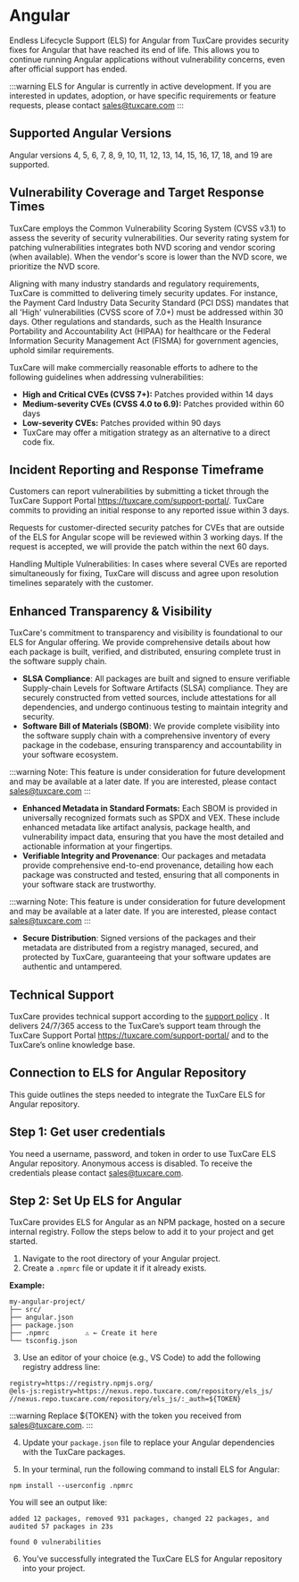 # Angular

Endless Lifecycle Support (ELS) for Angular from TuxCare provides security fixes for Angular that have reached its end of life. This allows you to continue running Angular applications without vulnerability concerns, even after official support has ended.

:::warning
ELS for Angular is currently in active development. If you are interested in updates, adoption, or have specific requirements or feature requests, please contact [sales@tuxcare.com](mailto:sales@tuxcare.com)
:::

## Supported Angular Versions

Angular versions 4, 5, 6, 7, 8, 9, 10, 11, 12, 13, 14, 15, 16, 17, 18, and 19 are supported.

## Vulnerability Coverage and Target Response Times

TuxCare employs the Common Vulnerability Scoring System (CVSS v3.1) to assess the severity of security vulnerabilities. Our severity rating system for patching vulnerabilities integrates both NVD scoring and vendor scoring (when available). When the vendor's score is lower than the NVD score, we prioritize the NVD score.

Aligning with many industry standards and regulatory requirements, TuxCare is committed to delivering timely security updates. For instance, the Payment Card Industry Data Security Standard (PCI DSS) mandates that all 'High' vulnerabilities (CVSS score of 7.0+) must be addressed within 30 days. Other regulations and standards, such as the Health Insurance Portability and Accountability Act (HIPAA) for healthcare or the Federal Information Security Management Act (FISMA) for government agencies, uphold similar requirements.

TuxCare will make commercially reasonable efforts to adhere to the following guidelines when addressing vulnerabilities:

* **High and Critical CVEs (CVSS 7+):** Patches provided within 14 days
* **Medium-severity CVEs (CVSS 4.0 to 6.9):** Patches provided within 60 days
* **Low-severity CVEs:** Patches provided within 90 days
* TuxCare may offer a mitigation strategy as an alternative to a direct code fix.

## Incident Reporting and Response Timeframe

Customers can report vulnerabilities by submitting a ticket through the TuxCare Support Portal <https://tuxcare.com/support-portal/>. TuxCare commits to providing an initial response to any reported issue within 3 days.

Requests for customer-directed security patches for CVEs that are outside of the ELS for Angular scope will be reviewed within 3 working days. If the request is accepted, we will provide the patch within the next 60 days.

Handling Multiple Vulnerabilities: In cases where several CVEs are reported simultaneously for fixing, TuxCare will discuss and agree upon resolution timelines separately with the customer.

## Enhanced Transparency & Visibility

TuxCare's commitment to transparency and visibility is foundational to our ELS for Angular offering. We provide comprehensive details about how each package is built, verified, and distributed, ensuring complete trust in the software supply chain.

* **SLSA Compliance**: All packages are built and signed to ensure verifiable Supply-chain Levels for Software Artifacts (SLSA) compliance. They are securely constructed from vetted sources, include attestations for all dependencies, and undergo continuous testing to maintain integrity and security.
* **Software Bill of Materials (SBOM)**: We provide complete visibility into the software supply chain with a comprehensive inventory of every package in the codebase, ensuring transparency and accountability in your software ecosystem.

:::warning
Note: This feature is under consideration for future development and may be available at a later date. If you are interested, please contact [sales@tuxcare.com](mailto:sales@tuxcare.com)
:::

* **Enhanced Metadata in Standard Formats:** Each SBOM is provided in universally recognized formats such as SPDX and VEX. These include enhanced metadata like artifact analysis, package health, and vulnerability impact data, ensuring that you have the most detailed and actionable information at your fingertips.
* **Verifiable Integrity and Provenance**: Our packages and metadata provide comprehensive end-to-end provenance, detailing how each package was constructed and tested, ensuring that all components in your software stack are trustworthy.

:::warning
Note: This feature is under consideration for future development and may be available at a later date. If you are interested, please contact [sales@tuxcare.com](mailto:sales@tuxcare.com)
:::

* **Secure Distribution**: Signed versions of the packages and their metadata are distributed from a registry managed, secured, and protected by TuxCare, guaranteeing that your software updates are authentic and untampered.

## Technical Support

TuxCare provides technical support according to the [support policy](https://tuxcare.com/TuxCare-support-policy.pdf?_gl=1*9hjdum*_up*MQ..*_ga*MTQ0MTM0NTI4OC4xNjk5Mzk2ODYy*_ga_Z539WTSZ80*MTY5OTM5Njg2MC4xLjAuMTY5OTM5Njg2MC4wLjAuMA..*_ga_1790YFKF4F*MTY5OTM5Njg2MC4xLjAuMTY5OTM5Njg2MC4wLjAuMA..*_ga_64QBSWJJGS*MTY5OTM5Njg2MC4xLjAuMTY5OTM5Njg2MC4wLjAuMA..) . It delivers 24/7/365 access to the TuxCare’s support team through the TuxCare Support Portal <https://tuxcare.com/support-portal/> and to the TuxCare’s online knowledge base.

## Connection to ELS for Angular Repository

This guide outlines the steps needed to integrate the TuxCare ELS for Angular repository.

## Step 1: Get user credentials

You need a username, password, and token in order to use TuxCare ELS Angular repository. Anonymous access is disabled. To receive the credentials please contact [sales@tuxcare.com](mailto:sales@tuxcare.com).

## Step 2: Set Up ELS for Angular

TuxCare provides ELS for Angular as an NPM package, hosted on a secure internal registry. Follow the steps below to add it to your project and get started.

1. Navigate to the root directory of your Angular project.
2. Create a `.npmrc` file or update it if it already exists.

  **Example:**

  ```text
  my-angular-project/
  ├── src/
  ├── angular.json
  ├── package.json
  ├── .npmrc         ⚠️ ← Create it here
  └── tsconfig.json
  ```

3. Use an editor of your choice (e.g., VS Code) to add the following registry address line:

  <CodeWithCopy>

  ```text
  registry=https://registry.npmjs.org/
  @els-js:registry=https://nexus.repo.tuxcare.com/repository/els_js/
  //nexus.repo.tuxcare.com/repository/els_js/:_auth=${TOKEN}
  ```

  </CodeWithCopy>

  :::warning
  Replace ${TOKEN} with the token you received from [sales@tuxcare.com](mailto:sales@tuxcare.com).
  :::

4. Update your `package.json` file to replace your Angular dependencies with the TuxCare packages.
<!--  
  **Angular 12**
  <details>
    <summary>Click to expand</summary>

  <CodeWithCopy>

  ```text
  "dependencies": {
      "@els-js/angular-12": "^0.0.1",
      "@angular/animations": "file:./node_modules/@els-js/angular-12/deps/@angular/animations",
      "@angular/common": "file:./node_modules/@els-js/angular-12/deps/@angular/common",
      "@angular/compiler": "file:./node_modules/@els-js/angular-12/deps/@angular/compiler",
      "@angular/core": "file:./node_modules/@els-js/angular-12/deps/@angular/core",
      "@angular/forms": "file:./node_modules/@els-js/angular-12/deps/@angular/forms",
      "@angular/platform-browser": "file:./node_modules/@els-js/angular-12/deps/@angular/platform-browser",
      "@angular/platform-browser-dynamic": "file:./node_modules/@els-js/angular-12/deps/@angular/platform-browser-dynamic",
      "@angular/router": "file:./node_modules/@els-js/angular-12/deps/@angular/router",
      "rxjs": "file:./node_modules/@els-js/angular-12/deps/rxjs",
      "tslib": "file:./node_modules/@els-js/angular-12/deps/tslib",
      "zone.js": "file:./node_modules/@els-js/angular-12/deps/zone.js"
  },
  "devDependencies": {
      "@angular-devkit/build-angular": "file:./node_modules/@els-js/angular-12/deps/@angular-devkit/build-angular",
      "@angular/cli": "file:./node_modules/@els-js/angular-12/deps/@angular/cli",
      "@angular/compiler-cli": "file:./node_modules/@els-js/angular-12/deps/@angular/compiler-cli",
      "@types/jasmine": "file:./node_modules/@els-js/angular-12/deps/@types/jasmine",
      "@types/node": "file:./node_modules/@els-js/angular-12/deps/@types/node",
      "jasmine-core": "file:./node_modules/@els-js/angular-12/deps/jasmine-core",
      "karma": "file:./node_modules/@els-js/angular-12/deps/karma",
      "karma-chrome-launcher": "file:./node_modules/@els-js/angular-12/deps/karma-chrome-launcher",
      "karma-coverage": "file:./node_modules/@els-js/angular-12/deps/karma-coverage",
      "karma-jasmine": "file:./node_modules/@els-js/angular-12/deps/karma-jasmine",
      "karma-jasmine-html-reporter": "file:./node_modules/@els-js/angular-12/deps/karma-jasmine-html-reporter",
      "typescript": "file:./node_modules/@els-js/angular-12/deps/typescript"
  }
  ```

  </CodeWithCopy>

  </details>

  **Angular 13**
  <details>
    <summary>Click to expand</summary>

  <CodeWithCopy>

  ```text
  "dependencies": {
      "@els-js/angular-13": "^0.0.1",
      "@angular/animations": "file:./node_modules/@els-js/angular-13/deps/@angular/animations",
      "@angular/common": "file:./node_modules/@els-js/angular-13/deps/@angular/common",
      "@angular/compiler": "file:./node_modules/@els-js/angular-13/deps/@angular/compiler",
      "@angular/core": "file:./node_modules/@els-js/angular-13/deps/@angular/core",
      "@angular/forms": "file:./node_modules/@els-js/angular-13/deps/@angular/forms",
      "@angular/platform-browser": "file:./node_modules/@els-js/angular-13/deps/@angular/platform-browser",
      "@angular/platform-browser-dynamic": "file:./node_modules/@els-js/angular-13/deps/@angular/platform-browser-dynamic",
      "@angular/router": "file:./node_modules/@els-js/angular-13/deps/@angular/router",
      "rxjs": "file:./node_modules/@els-js/angular-13/deps/rxjs",
      "tslib": "file:./node_modules/@els-js/angular-13/deps/tslib",
      "zone.js": "file:./node_modules/@els-js/angular-13/deps/zone.js"
  },
  "devDependencies": {
      "@angular-devkit/build-angular": "file:./node_modules/@els-js/angular-13/deps/@angular-devkit/build-angular",
      "@angular/cli": "file:./node_modules/@els-js/angular-13/deps/@angular/cli",
      "@angular/compiler-cli": "file:./node_modules/@els-js/angular-13/deps/@angular/compiler-cli",
      "@types/jasmine": "file:./node_modules/@els-js/angular-13/deps/@types/jasmine",
      "@types/node": "file:./node_modules/@els-js/angular-13/deps/@types/node",
      "jasmine-core": "file:./node_modules/@els-js/angular-13/deps/jasmine-core",
      "karma": "file:./node_modules/@els-js/angular-13/deps/karma",
      "karma-chrome-launcher": "file:./node_modules/@els-js/angular-13/deps/karma-chrome-launcher",
      "karma-coverage": "file:./node_modules/@els-js/angular-13/deps/karma-coverage",
      "karma-jasmine": "file:./node_modules/@els-js/angular-13/deps/karma-jasmine",
      "karma-jasmine-html-reporter": "file:./node_modules/@els-js/angular-13/deps/karma-jasmine-html-reporter",
      "typescript": "file:./node_modules/@els-js/angular-13/deps/typescript"
  }
  ```
  </CodeWithCopy>

  </details>

  **Angular 14**
  <details>
    <summary>Click to expand</summary>

  <CodeWithCopy>
    
  ```text
  "dependencies": {
      "@els-js/angular-14": "^0.0.1",
      "@angular/animations": "file:./node_modules/@els-js/angular-14/deps/@angular/animations",
      "@angular/common": "file:./node_modules/@els-js/angular-14/deps/@angular/common",
      "@angular/compiler": "file:./node_modules/@els-js/angular-14/deps/@angular/compiler",
      "@angular/core": "file:./node_modules/@els-js/angular-14/deps/@angular/core",
      "@angular/forms": "file:./node_modules/@els-js/angular-14/deps/@angular/forms",
      "@angular/platform-browser": "file:./node_modules/@els-js/angular-14/deps/@angular/platform-browser",
      "@angular/platform-browser-dynamic": "file:./node_modules/@els-js/angular-14/deps/@angular/platform-browser-dynamic",
      "@angular/router": "file:./node_modules/@els-js/angular-14/deps/@angular/router",
      "rxjs": "file:./node_modules/@els-js/angular-14/deps/rxjs",
      "tslib": "file:./node_modules/@els-js/angular-14/deps/tslib",
      "zone.js": "file:./node_modules/@els-js/angular-14/deps/zone.js"
  },
  "devDependencies": {
      "@angular-devkit/build-angular": "file:./node_modules/@els-js/angular-14/deps/@angular-devkit/build-angular",
      "@angular/cli": "file:./node_modules/@els-js/angular-14/deps/@angular/cli",
      "@angular/compiler-cli": "file:./node_modules/@els-js/angular-14/deps/@angular/compiler-cli",
      "@types/jasmine": "file:./node_modules/@els-js/angular-14/deps/@types/jasmine",
      "jasmine-core": "file:./node_modules/@els-js/angular-14/deps/jasmine-core",
      "karma": "file:./node_modules/@els-js/angular-14/deps/karma",
      "karma-chrome-launcher": "file:./node_modules/@els-js/angular-14/deps/karma-chrome-launcher",
      "karma-coverage": "file:./node_modules/@els-js/angular-14/deps/karma-coverage",
      "karma-jasmine": "file:./node_modules/@els-js/angular-14/deps/karma-jasmine",
      "karma-jasmine-html-reporter": "file:./node_modules/@els-js/angular-14/deps/karma-jasmine-html-reporter",
      "typescript": "file:./node_modules/@els-js/angular-14/deps/typescript"
  }
  ```
    
  </CodeWithCopy>

  </details>

  **Angular 15**
  <details>
    <summary>Click to expand</summary>
    
  <CodeWithCopy>

  ```text
  "dependencies": {
      "@els-js/angular-15": "^0.0.1",
      "@angular/animations": "file:./node_modules/@els-js/angular-15/deps/@angular/animations",
      "@angular/common": "file:./node_modules/@els-js/angular-15/deps/@angular/common",
      "@angular/compiler": "file:./node_modules/@els-js/angular-15/deps/@angular/compiler",
      "@angular/core": "file:./node_modules/@els-js/angular-15/deps/@angular/core",
      "@angular/forms": "file:./node_modules/@els-js/angular-15/deps/@angular/forms",
      "@angular/platform-browser": "file:./node_modules/@els-js/angular-15/deps/@angular/platform-browser",
      "@angular/platform-browser-dynamic": "file:./node_modules/@els-js/angular-15/deps/@angular/platform-browser-dynamic",
      "@angular/router": "file:./node_modules/@els-js/angular-15/deps/@angular/router",
      "rxjs": "file:./node_modules/@els-js/angular-15/deps/rxjs",
      "tslib": "file:./node_modules/@els-js/angular-15/deps/tslib",
      "zone.js": "file:./node_modules/@els-js/angular-15/deps/zone.js"
  },
  "devDependencies": {
      "@angular-devkit/build-angular": "file:./node_modules/@els-js/angular-15/deps/@angular-devkit/build-angular",
      "@angular/cli": "file:./node_modules/@els-js/angular-15/deps/@angular/cli",
      "@angular/compiler-cli": "file:./node_modules/@els-js/angular-15/deps/@angular/compiler-cli",
      "@types/jasmine": "file:./node_modules/@els-js/angular-15/deps/@types/jasmine",
      "jasmine-core": "file:./node_modules/@els-js/angular-15/deps/jasmine-core",
      "karma": "file:./node_modules/@els-js/angular-15/deps/karma",
      "karma-chrome-launcher": "file:./node_modules/@els-js/angular-15/deps/karma-chrome-launcher",
      "karma-coverage": "file:./node_modules/@els-js/angular-15/deps/karma-coverage",
      "karma-jasmine": "file:./node_modules/@els-js/angular-15/deps/karma-jasmine",
      "karma-jasmine-html-reporter": "file:./node_modules/@els-js/angular-15/deps/karma-jasmine-html-reporter",
      "typescript": "file:./node_modules/@els-js/angular-15/deps/typescript"
  }
  ```
    
  </CodeWithCopy>

  </details>

  **Angular 16**
  <details>
    <summary>Click to expand</summary>
    
  <CodeWithCopy>

  ```text
  "dependencies": {
      "@els-js/angular-16": "^0.0.1",
      "@angular/animations": "file:./node_modules/@els-js/angular-16/deps/@angular/animations",
      "@angular/common": "file:./node_modules/@els-js/angular-16/deps/@angular/common",
      "@angular/compiler": "file:./node_modules/@els-js/angular-16/deps/@angular/compiler",
      "@angular/core": "file:./node_modules/@els-js/angular-16/deps/@angular/core",
      "@angular/forms": "file:./node_modules/@els-js/angular-16/deps/@angular/forms",
      "@angular/platform-browser": "file:./node_modules/@els-js/angular-16/deps/@angular/platform-browser",
      "@angular/platform-browser-dynamic": "file:./node_modules/@els-js/angular-16/deps/@angular/platform-browser-dynamic",
      "@angular/router": "file:./node_modules/@els-js/angular-16/deps/@angular/router",
      "rxjs": "file:./node_modules/@els-js/angular-16/deps/rxjs",
      "tslib": "file:./node_modules/@els-js/angular-16/deps/tslib",
      "zone.js": "file:./node_modules/@els-js/angular-16/deps/zone.js"
  },
  "devDependencies": {
      "@angular-devkit/build-angular": "file:./node_modules/@els-js/angular-16/deps/@angular-devkit/build-angular",
      "@angular/cli": "file:./node_modules/@els-js/angular-16/deps/@angular/cli",
      "@angular/compiler-cli": "file:./node_modules/@els-js/angular-16/deps/@angular/compiler-cli",
      "@types/jasmine": "file:./node_modules/@els-js/angular-16/deps/@types/jasmine",
      "jasmine-core": "file:./node_modules/@els-js/angular-16/deps/jasmine-core",
      "karma": "file:./node_modules/@els-js/angular-16/deps/karma",
      "karma-chrome-launcher": "file:./node_modules/@els-js/angular-16/deps/karma-chrome-launcher",
      "karma-coverage": "file:./node_modules/@els-js/angular-16/deps/karma-coverage",
      "karma-jasmine": "file:./node_modules/@els-js/angular-16/deps/karma-jasmine",
      "karma-jasmine-html-reporter": "file:./node_modules/@els-js/angular-16/deps/karma-jasmine-html-reporter",
      "typescript": "file:./node_modules/@els-js/angular-16/deps/typescript"
  }
  ```
    
  </CodeWithCopy>

  </details>

  **Angular 17**
  <details>
    <summary>Click to expand</summary>

  <CodeWithCopy>

  ```text
  "dependencies": {
      "@els-js/angular-17": "^0.0.1",
      "@angular/animations": "file:./node_modules/@els-js/angular-17/deps/@angular/animations",
      "@angular/common": "file:./node_modules/@els-js/angular-17/deps/@angular/common",
      "@angular/compiler": "file:./node_modules/@els-js/angular-17/deps/@angular/compiler",
      "@angular/core": "file:./node_modules/@els-js/angular-17/deps/@angular/core",
      "@angular/forms": "file:./node_modules/@els-js/angular-17/deps/@angular/forms",
      "@angular/platform-browser": "file:./node_modules/@els-js/angular-17/deps/@angular/platform-browser",
      "@angular/platform-browser-dynamic": "file:./node_modules/@els-js/angular-17/deps/@angular/platform-browser-dynamic",
      "@angular/router": "file:./node_modules/@els-js/angular-17/deps/@angular/router",
      "rxjs": "file:./node_modules/@els-js/angular-17/deps/rxjs",
      "tslib": "file:./node_modules/@els-js/angular-17/deps/tslib",
      "zone.js": "file:./node_modules/@els-js/angular-17/deps/zone.js"
  },
  "devDependencies": {
      "@angular-devkit/build-angular": "file:./node_modules/@els-js/angular-17/deps/@angular-devkit/build-angular",
      "@angular/cli": "file:./node_modules/@els-js/angular-17/deps/@angular/cli",
      "@angular/compiler-cli": "file:./node_modules/@els-js/angular-17/deps/@angular/compiler-cli",
      "@types/jasmine": "file:./node_modules/@els-js/angular-17/deps/@types/jasmine",
      "jasmine-core": "file:./node_modules/@els-js/angular-17/deps/jasmine-core",
      "karma": "file:./node_modules/@els-js/angular-17/deps/karma",
      "karma-chrome-launcher": "file:./node_modules/@els-js/angular-17/deps/karma-chrome-launcher",
      "karma-coverage": "file:./node_modules/@els-js/angular-17/deps/karma-coverage",
      "karma-jasmine": "file:./node_modules/@els-js/angular-17/deps/karma-jasmine",
      "karma-jasmine-html-reporter": "file:./node_modules/@els-js/angular-17/deps/karma-jasmine-html-reporter",
      "typescript": "file:./node_modules/@els-js/angular-17/deps/typescript"
  }
  ```

  </CodeWithCopy>

  </details>

  **Angular 18**
  <details>
    <summary>Click to expand</summary>

  <CodeWithCopy>

  ```text
  "dependencies": {
      "@els-js/angular-18": "^0.0.1",
      "@angular/animations": "file:./node_modules/@els-js/angular-18/deps/@angular/animations",
      "@angular/common": "file:./node_modules/@els-js/angular-18/deps/@angular/common",
      "@angular/compiler": "file:./node_modules/@els-js/angular-18/deps/@angular/compiler",
      "@angular/core": "file:./node_modules/@els-js/angular-18/deps/@angular/core",
      "@angular/forms": "file:./node_modules/@els-js/angular-18/deps/@angular/forms",
      "@angular/platform-browser": "file:./node_modules/@els-js/angular-18/deps/@angular/platform-browser",
      "@angular/platform-browser-dynamic": "file:./node_modules/@els-js/angular-18/deps/@angular/platform-browser-dynamic",
      "@angular/router": "file:./node_modules/@els-js/angular-18/deps/@angular/router",
      "rxjs": "file:./node_modules/@els-js/angular-18/deps/rxjs",
      "tslib": "file:./node_modules/@els-js/angular-18/deps/tslib",
      "zone.js": "file:./node_modules/@els-js/angular-18/deps/zone.js"
  },
  "devDependencies": {
      "@angular-devkit/build-angular": "file:./node_modules/@els-js/angular-18/deps/@angular-devkit/build-angular",
      "@angular/cli": "file:./node_modules/@els-js/angular-18/deps/@angular/cli",
      "@angular/compiler-cli": "file:./node_modules/@els-js/angular-18/deps/@angular/compiler-cli",
      "@types/jasmine": "file:./node_modules/@els-js/angular-18/deps/@types/jasmine",
      "jasmine-core": "file:./node_modules/@els-js/angular-18/deps/jasmine-core",
      "karma": "file:./node_modules/@els-js/angular-18/deps/karma",
      "karma-chrome-launcher": "file:./node_modules/@els-js/angular-18/deps/karma-chrome-launcher",
      "karma-coverage": "file:./node_modules/@els-js/angular-18/deps/karma-coverage",
      "karma-jasmine": "file:./node_modules/@els-js/angular-18/deps/karma-jasmine",
      "karma-jasmine-html-reporter": "file:./node_modules/@els-js/angular-18/deps/karma-jasmine-html-reporter",
      "typescript": "file:./node_modules/@els-js/angular-18/deps/typescript"
  }
  ```
    
  </CodeWithCopy>

  </details>

  **Angular 19**
  <details>
    <summary>Click to expand</summary>

  <CodeWithCopy>

  ```text
  "dependencies": {
      "@els-js/angular-19": "^0.0.1",
      "@angular/common": "file:./node_modules/@els-js/angular-19/deps/@angular/common",
      "@angular/compiler": "file:./node_modules/@els-js/angular-19/deps/@angular/compiler",
      "@angular/core": "file:./node_modules/@els-js/angular-19/deps/@angular/core",
      "@angular/forms": "file:./node_modules/@els-js/angular-19/deps/@angular/forms",
      "@angular/platform-browser": "file:./node_modules/@els-js/angular-19/deps/@angular/platform-browser",
      "@angular/platform-browser-dynamic": "file:./node_modules/@els-js/angular-19/deps/@angular/platform-browser-dynamic",
      "@angular/router": "file:./node_modules/@els-js/angular-19/deps/@angular/router",
      "rxjs": "file:./node_modules/@els-js/angular-19/deps/rxjs",
      "tslib": "file:./node_modules/@els-js/angular-19/deps/tslib",
      "zone.js": "file:./node_modules/@els-js/angular-19/deps/zone.js"
  },
  "devDependencies": {
      "@angular-devkit/build-angular": "file:./node_modules/@els-js/angular-19/deps/@angular-devkit/build-angular",
      "@angular/cli": "file:./node_modules/@els-js/angular-19/deps/@angular/cli",
      "@angular/compiler-cli": "file:./node_modules/@els-js/angular-19/deps/@angular/compiler-cli",
      "@types/jasmine": "file:./node_modules/@els-js/angular-19/deps/@types/jasmine",
      "jasmine-core": "file:./node_modules/@els-js/angular-19/deps/jasmine-core",
      "karma": "file:./node_modules/@els-js/angular-19/deps/karma",
      "karma-chrome-launcher": "file:./node_modules/@els-js/angular-19/deps/karma-chrome-launcher",
      "karma-coverage": "file:./node_modules/@els-js/angular-19/deps/karma-coverage",
      "karma-jasmine": "file:./node_modules/@els-js/angular-19/deps/karma-jasmine",
      "karma-jasmine-html-reporter": "file:./node_modules/@els-js/angular-19/deps/karma-jasmine-html-reporter",
      "typescript": "file:./node_modules/@els-js/angular-19/deps/typescript"
  }
  ```
    
  </CodeWithCopy>

  </details>
  -->

5. In your terminal, run the following command to install ELS for Angular:

  <CodeWithCopy>
  
  ```text
  npm install --userconfig .npmrc
  ```
  
  </CodeWithCopy>

  You will see an output like:

  ```text
  added 12 packages, removed 931 packages, changed 22 packages, and audited 57 packages in 23s

  found 0 vulnerabilities
  ```

6. You've successfully integrated the TuxCare ELS for Angular repository into your project.
